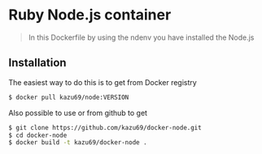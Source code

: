 Ruby Node.js container
====================

> In this Dockerfile by using the ndenv you have installed the Node.js

Installation
-----

The easiest way to do this is to get from Docker registry

```sh
$ docker pull kazu69/node:VERSION
```

Also possible to use or from github to get

```sh
$ git clone https://github.com/kazu69/docker-node.git
$ cd docker-node
$ docker build -t kazu69/docker-node .
```
